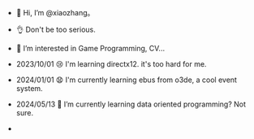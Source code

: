 - 👋 Hi, I’m @xiaozhang。
- 👌 Don't be too serious. 
- 👀 I’m interested in Game Programming, CV...

- 2023/10/01 😢 I'm learning directx12. it's too hard for me.
- 2024/01/01 😧 I'm currently learning ebus from o3de, a cool event system.
- 2024/05/13 🌱 I’m currently learning data oriented programming? Not sure.
- 
<!---
AkiyamaZw/AkiyamaZw is a ✨ special ✨ repository because its `README.md` (this file) appears on your GitHub profile.
You can click the Preview link to take a look at your changes.
--->
